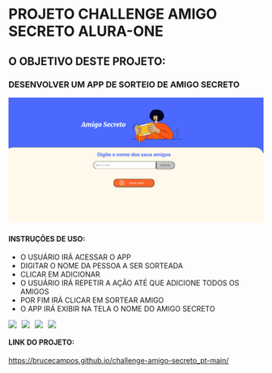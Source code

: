 # PROJETO CHALLENGE AMIGO SECRETO ALURA-ONE
## O OBJETIVO DESTE PROJETO:
###  DESENVOLVER UM APP DE SORTEIO DE AMIGO SECRETO

<img src="assets/screenshot.png">


#### INSTRUÇÕES DE USO:
- O USUÁRIO IRÁ ACESSAR O APP
- DIGITAR O NOME DA PESSOA A SER SORTEADA
- CLICAR EM ADICIONAR
- O USUÁRIO IRÁ REPETIR A AÇÃO ATÉ QUE ADICIONE TODOS OS AMIGOS
- POR FIM IRÁ CLICAR EM SORTEAR AMIGO
- O APP IRÁ EXIBIR NA TELA O NOME DO AMIGO SECRETO

<div style ="display: flex; gap: 10px">
<img src="https://img.shields.io/badge/Visual_Studio_Code-0078D4?style=for-the-badge&logo=visual%20studio%20code&logoColor=white"/>

<img src="https://img.shields.io/badge/HTML5-E34F26?style=for-the-badge&logo=html5&logoColor=white"/>

<img src="https://img.shields.io/badge/CSS3-1572B6?style=for-the-badge&logo=css3&logoColor=white"/>

<img src="https://img.shields.io/badge/JavaScript-323330?style=for-the-badge&logo=javascript&logoColor=F7DF1E"/>
</div>

#### LINK DO PROJETO:

https://brucecampos.github.io/challenge-amigo-secreto_pt-main/
